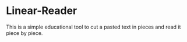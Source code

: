 # Linear-Reader
This is a simple educational tool to cut a pasted text in pieces and read it piece by piece.
